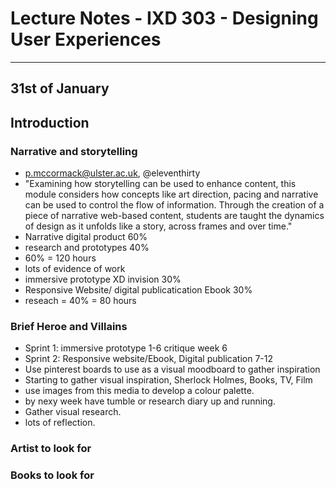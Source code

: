 # Lecture Notes - IXD 303 - Designing User Experiences

___

## 31st of January

## Introduction

### Narrative and storytelling
- p.mccormack@ulster.ac.uk, @eleventhirty
- "Examining how storytelling can be used to enhance content, this module considers how concepts like art direction, pacing and narrative can be used to control the flow of information. Through the creation of a piece of narrative web-based content, students are taught the dynamics of design as it unfolds like a story, across frames and over time."
- Narrative digital product 60%
- research and prototypes 40%
- 60% = 120 hours 
- lots of evidence of work 
- immersive prototype XD invision 30%
- Responsive Website/ digital publicatication Ebook 30%
- reseach = 40% = 80 hours

### Brief Heroe and Villains
- Sprint 1: immersive prototype 1-6 critique week 6 
- Sprint 2: Responsive website/Ebook, Digital publication 7-12
- Use pinterest boards to use as a visual moodboard to gather inspiration
- Starting to gather visual inspiration, Sherlock Holmes, Books, TV, Film
- use images from this media to develop a colour palette.
- by nexy week have tumble or research diary up and running. 
- Gather visual research. 
- lots of reflection. 

### Artist to look for


### Books to look for